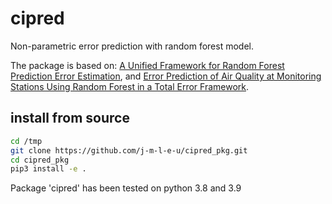 # cipred

Non-parametric error prediction with random forest model.

The package is based on:
[A Unified Framework for Random Forest Prediction Error Estimation](https://www.jmlr.org/papers/volume22/18-558/18-558.pdf), and
[Error Prediction of Air Quality at Monitoring Stations Using Random Forest in a Total Error Framework](https://www.mdpi.com/1424-8220/21/6/2160/htm).


## install from source
```bash
cd /tmp
git clone https://github.com/j-m-l-e-u/cipred_pkg.git
cd cipred_pkg
pip3 install -e .
```

Package 'cipred' has been tested on python 3.8 and 3.9
